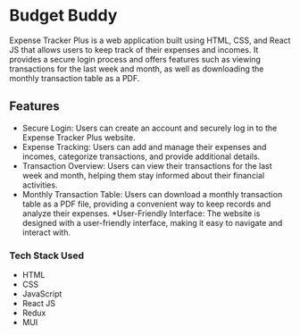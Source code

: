 # Budget Buddy

Expense Tracker Plus is a web application built using HTML, CSS, and React JS that allows users to keep track of their expenses and incomes. It provides a secure login process and offers features such as viewing transactions for the last week and month, as well as downloading the monthly transaction table as a PDF.

## Features 

* Secure Login: Users can create an account and securely log in to the Expense Tracker Plus website.
* Expense Tracking: Users can add and manage their expenses and incomes, categorize transactions, and provide additional details.
* Transaction Overview: Users can view their transactions for the last week and month, helping them stay informed about their financial activities.
* Monthly Transaction Table: Users can download a monthly transaction table as a PDF file, providing a convenient way to keep records and analyze their expenses.
*User-Friendly Interface: The website is designed with a user-friendly interface, making it easy to navigate and interact with.

### Tech Stack Used

* HTML
* CSS
* JavaScript
* React JS
* Redux
* MUI


